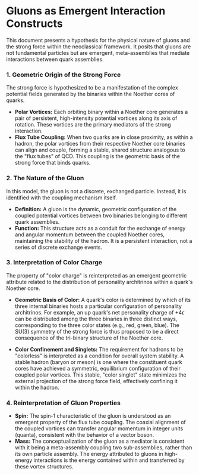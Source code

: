 # Gluons as Emergent Interaction Constructs

This document presents a hypothesis for the physical nature of gluons and the strong force within the neoclassical framework. It posits that gluons are not fundamental particles but are emergent, meta-assemblies that mediate interactions between quark assemblies.

### 1. Geometric Origin of the Strong Force

The strong force is hypothesized to be a manifestation of the complex potential fields generated by the binaries within the Noether cores of quarks.

-   **Polar Vortices:** Each orbiting binary within a Noether core generates a pair of persistent, high-intensity potential vortices along its axis of rotation. These vortices are the primary mediators of the strong interaction.
-   **Flux Tube Coupling:** When two quarks are in close proximity, as within a hadron, the polar vortices from their respective Noether core binaries can align and couple, forming a stable, shared structure analogous to the "flux tubes" of QCD. This coupling is the geometric basis of the strong force that binds quarks.

### 2. The Nature of the Gluon

In this model, the gluon is not a discrete, exchanged particle. Instead, it is identified with the coupling mechanism itself.

-   **Definition:** A gluon is the dynamic, geometric configuration of the coupled potential vortices between two binaries belonging to different quark assemblies.
-   **Function:** This structure acts as a conduit for the exchange of energy and angular momentum between the coupled Noether cores, maintaining the stability of the hadron. It is a persistent interaction, not a series of discrete exchange events.

### 3. Interpretation of Color Charge

The property of "color charge" is reinterpreted as an emergent geometric attribute related to the distribution of personality architrinos within a quark's Noether core.

-   **Geometric Basis of Color:** A quark's color is determined by which of its three internal binaries hosts a particular configuration of personality architrinos. For example, an up quark's net personality charge of $+4\epsilon$ can be distributed among the three binaries in three distinct ways, corresponding to the three color states (e.g., red, green, blue). The SU(3) symmetry of the strong force is thus proposed to be a direct consequence of the tri-binary structure of the Noether core.

-   **Color Confinement and Singlets:** The requirement for hadrons to be "colorless" is interpreted as a condition for overall system stability. A stable hadron (baryon or meson) is one where the constituent quark cores have achieved a symmetric, equilibrium configuration of their coupled polar vortices. This stable, "color singlet" state minimizes the external projection of the strong force field, effectively confining it within the hadron.

### 4. Reinterpretation of Gluon Properties

-   **Spin:** The spin-1 characteristic of the gluon is understood as an emergent property of the flux tube coupling. The coaxial alignment of the coupled vortices can transfer angular momentum in integer units (quanta), consistent with the behavior of a vector boson.
-   **Mass:** The conceptualization of the gluon as a mediator is consistent with it being a meta-assembly coupling two sub-assemblies, rather than its own particle assembly. The energy attributed to gluons in high-energy interactions is the energy contained within and transferred by these vortex structures.
